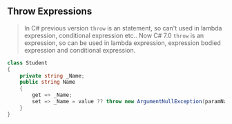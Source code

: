 ## Throw Expressions
> In C# previous version `throw` is an statement, so  can't used in lambda expression, conditional expression etc.. Now C# 7.0 `throw` is an expression, so can be used in lambda expression, expression bodied expression and conditional expression.

```c#
class Student
{
    private string _Name;
    public string Name
    {
        get => _Name;
        set => _Name = value ?? throw new ArgumentNullException(paramName : nameof(Name), message: $"{nameof(Name)} can not be null.");
    }
}
```
